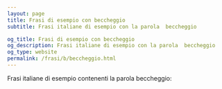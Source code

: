```yaml
---
layout: page
title: Frasi di esempio con beccheggio 
subtitle: Frasi italiane di esempio con la parola  beccheggio

og_title: Frasi di esempio con beccheggio 
og_description: Frasi italiane di esempio con la parola  beccheggio
og_type: website
permalink: /frasi/b/beccheggio.html
---
```


Frasi italiane di esempio contenenti la parola beccheggio:


